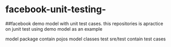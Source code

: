 # facebook-unit-testing-
##facebook   demo model  with unit test cases.
this repositories is apractice on junit test using demo model as an example 

model package contain pojos model classes 
test sre/test contain test cases 
 
